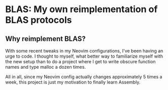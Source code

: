 # BLAS: My own reimplementation of BLAS protocols

## Why reimplement BLAS?

With some recent tweaks in my Neovim configurations, I've been having an urge to code. I thought to myself, what better way to familiarize myself with the new setup than to do a project where I get to write obscure function names and type malloc a dozen times.

All in all, since my Neovim config actually changes approximately 5 times a week, this project is just my motivation to finally learn Assembly.
